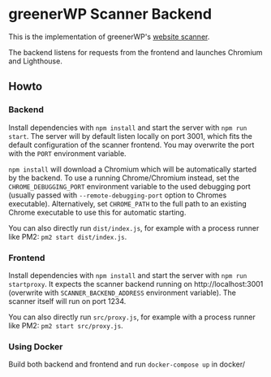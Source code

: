 # greenerWP Scanner Backend

This is the implementation of greenerWP's [website
scanner](https://scan.greenerwp.net/).

The backend listens for requests from the frontend and launches Chromium and
Lighthouse.

## Howto

### Backend

Install dependencies with `npm install` and start the server with `npm run
start`. The server will by default listen locally on port 3001, which fits
the default configuration of the scanner frontend. You may overwrite the port
with the `PORT` environment variable.

`npm install` will download a Chromium which will be automatically started by
the backend. To use a running Chrome/Chromium instead, set the
`CHROME_DEBUGGING_PORT` environment variable to the used debugging port (usually
passed with `--remote-debugging-port` option to Chromes executable). Alternatively,
set `CHROME_PATH` to the full path to an existing Chrome executable to use this
for automatic starting.

You can also directly run `dist/index.js`, for example with a process runner like
PM2: `pm2 start dist/index.js`.

### Frontend

Install dependencies with `npm install` and start the server with `npm run
startproxy`. It expects the scanner backend running on http://localhost:3001
(overwrite with `SCANNER_BACKEND_ADDRESS` environment variable). The scanner
itself will run on port 1234.

You can also directly run `src/proxy.js`, for example with a process runner like
PM2: `pm2 start src/proxy.js`.

### Using Docker

Build both backend and frontend and run `docker-compose up` in docker/
